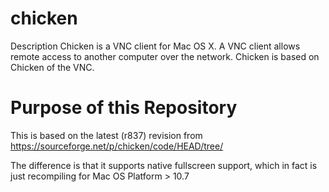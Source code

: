 # chicken

Description
Chicken is a VNC client for Mac OS X. A VNC client allows remote access to another computer over the network. Chicken is based on Chicken of the VNC.

# Purpose of this Repository

This is based on the latest (r837) revision from https://sourceforge.net/p/chicken/code/HEAD/tree/

The difference is that it supports native fullscreen support, which in fact is just recompiling for Mac OS Platform > 10.7
